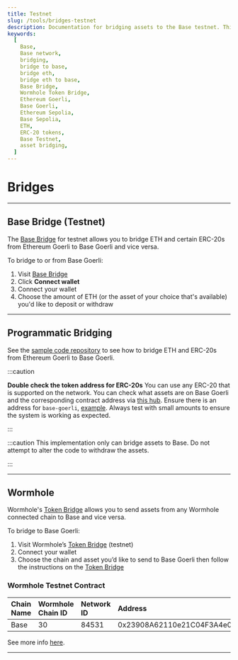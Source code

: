 ```yaml
---
title: Testnet
slug: /tools/bridges-testnet
description: Documentation for bridging assets to the Base testnet. This page covers how to bridge ETH and ERC-20s between Ethereum testnet and Base testnet, with essential cautions and contract information.
keywords:
  [
    Base,
    Base network,
    bridging,
    bridge to base,
    bridge eth,
    bridge eth to base,
    Base Bridge,
    Wormhole Token Bridge,
    Ethereum Goerli,
    Base Goerli,
    Ethereum Sepolia,
    Base Sepolia,
    ETH,
    ERC-20 tokens,
    Base Testnet,
    asset bridging,
  ]
---
```


# Bridges

---

## Base Bridge (Testnet)

The [Base Bridge](https://goerli-bridge.base.org/) for testnet allows you to bridge ETH and certain ERC-20s from Ethereum Goerli to Base Goerli and vice versa.

To bridge to or from Base Goerli:

1. Visit [Base Bridge](https://goerli-bridge.base.org/)
2. Click **Connect wallet**
3. Connect your wallet
4. Choose the amount of ETH (or the asset of your choice that's available) you'd like to deposit or withdraw

---

## Programmatic Bridging

See the [sample code repository](https://github.com/base-org/guides/tree/main/bridge/native) to see how to bridge ETH and ERC-20s from Ethereum Goerli to Base Goerli.

:::caution

**Double check the token address for ERC-20s** You can use any ERC-20 that is
supported on the network. You can check what assets are on Base Goerli and the
corresponding contract address via [this hub](https://github.com/ethereum-optimism/ethereum-optimism.github.io/tree/master/data).
Ensure there is an address for `base-goerli`, [example](https://github.com/ethereum-optimism/ethereum-optimism.github.io/blob/master/data/WETH/data.json#L19-L21).
Always test with small amounts to ensure the system is working as expected.

:::

:::caution
This implementation only can bridge assets to Base. Do not attempt to alter the
code to withdraw the assets.

:::

---

## Wormhole

Wormhole's [Token Bridge](https://wormhole-foundation.github.io/example-token-bridge-ui/#/transfer) allows you to send assets from any Wormhole connected chain to Base and vice versa.

To bridge to Base Goerli:

1. Visit Wormhole’s [Token Bridge](https://wormhole-foundation.github.io/example-token-bridge-ui/#/transfer) (testnet)
2. Connect your wallet
3. Choose the chain and asset you’d like to send to Base Goerli then follow the instructions on the [Token Bridge](https://wormhole-foundation.github.io/example-token-bridge-ui/#/transfer)

### Wormhole Testnet Contract

| Chain Name | Wormhole Chain ID | Network ID | Address                                    |
| :--------- | :---------------- | :--------- | :----------------------------------------- |
| Base       | 30                | 84531      | 0x23908A62110e21C04F3A4e011d24F901F911744A |

See more info [here](https://book.wormhole.com/reference/contracts.html).

---
